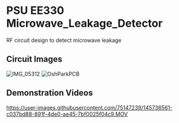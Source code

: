 # PSU EE330 Microwave_Leakage_Detector
RF circuit design to detect microwave leakage

## Circuit Images
![IMG_05312](https://user-images.githubusercontent.com/75147239/145736442-9166312b-0639-4ca8-8abc-6635bbb5576d.png)
![OshParkPCB](https://user-images.githubusercontent.com/75147239/145736434-42764511-88fa-4104-a6a8-bea92f8fe0a9.PNG)

## Demonstration Videos

https://user-images.githubusercontent.com/75147239/145736561-c037bd88-891f-4de0-ae45-7bf0025f04c9.MOV
